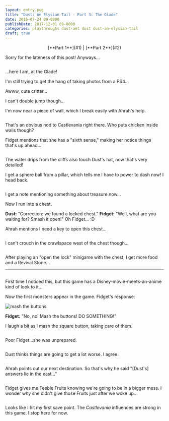 ```yaml
---
layout: entry.pug
title: "Dust: An Elysian Tail - Part 3: The Glade"
date: 2016-07-24 09-0800
publishDate: 2017-12-01 09-0800
categories: playthroughs dust-aet dust dust-an-elysian-tail
draft: true
---
```


<p style="text-align: center;">[**Part 1**](#1) | [**Part 2**](#2)</p>

<a name="1"></a>

Sorry for the lateness of this post! Anyways...

<img src="" alt="" width="" height="" />

...here I am, at the Glade!

I'm still trying to get the hang of taking photos from a PS4...

Awww, cute critter...

I can't double jump though...

I'm now near a piece of wall, which I break easily with Ahrah's help.

<img src="" alt="" width="" height="" />

That's an obvious nod to Castlevania right there. Who puts chicken inside walls though?

Fidget mentions that she has a "sixth sense," making her notice things that's up ahead...

<img src="" alt="" width="" height="" />

The water drips from the cliffs also touch Dust's hat, now that's very detailed!

I get a sphere ball from a pillar, which tells me I have to power to dash now! I head back.

<img src="" alt="" width="" height="" />

I get a note mentioning something about treasure now...

Now I run into a chest.

**Dust:** "Correction: we found a locked chest."
**Fidget:** "Well, what are you waiting for? Smash it open!" Oh Fidget... :D

Ahrah mentions I need a key to open this chest...

<img src="" alt="" width="" height="" />

I can't crouch in the crawlspace west of the chest though...

<img src="" alt="" width="" height="" />

After playing an "open the lock" minigame with the chest, I get more food and a Revival Stone...

<a name="2"></a>

---

<img src="http://i.imgur.com/jw8n0PO.jpg" alt="" width="" height="" />

First time I noticed this, but this game has a Disney-movie-meets-an-anime kind of look to it...

Now the first monsters appear in the game. Fidget's response:

<img src="http://i.imgur.com/7RuBt7k.jpg" alt="mash the buttons" width="" height="" />

**Fidget:** "No, no! Mash the buttons! DO SOMETHING!"

I laugh a bit as I mash the square button, taking care of them.

<img src="" alt="" width="" height="" />

Poor Fidget...she was unprepared.

<img src="" alt="" width="" height="" />

Dust thinks things are going to get a lot worse. I agree.

<img src="" alt="" width="" height="" />

Ahrah points out our next destination. So that's why he said "[Dust's] answers lie in the east..."

<img src="" alt="" width="" height="" />

Fidget gives me Feeble Fruits knowing we're going to be in a bigger mess. I wonder why she didn't give those Fruits just after we woke up...

<img src="" alt="" width="" height="" />

Looks like I hit my first save point. The *Castlevania* influences are strong in this game. I stop here for now.
